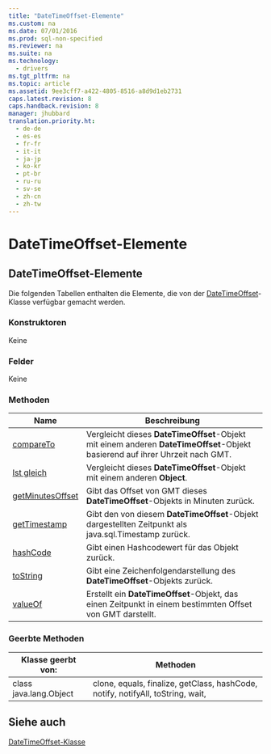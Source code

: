 ```yaml
---
title: "DateTimeOffset-Elemente"
ms.custom: na
ms.date: 07/01/2016
ms.prod: sql-non-specified
ms.reviewer: na
ms.suite: na
ms.technology: 
  - drivers
ms.tgt_pltfrm: na
ms.topic: article
ms.assetid: 9ee3cff7-a422-4805-8516-a8d9d1eb2731
caps.latest.revision: 8
caps.handback.revision: 8
manager: jhubbard
translation.priority.ht: 
  - de-de
  - es-es
  - fr-fr
  - it-it
  - ja-jp
  - ko-kr
  - pt-br
  - ru-ru
  - sv-se
  - zh-cn
  - zh-tw
---
```

# DateTimeOffset-Elemente
    
## DateTimeOffset\-Elemente  
 Die folgenden Tabellen enthalten die Elemente, die von der [DateTimeOffset](../content/DateTimeOffset-Class.md)\-Klasse verfügbar gemacht werden.  
  
### Konstruktoren  
 Keine  
  
### Felder  
 Keine  
  
### Methoden  
  
|Name|Beschreibung|  
|----------|------------------|  
|[compareTo](../content/compareTo-Method--DateTimeOffset-.md)|Vergleicht dieses **DateTimeOffset**\-Objekt mit einem anderen **DateTimeOffset**\-Objekt basierend auf ihrer Uhrzeit nach GMT.|  
|[Ist gleich](../content/equals-Method--DateTimeOffset-.md)|Vergleicht dieses **DateTimeOffset**\-Objekt mit einem anderen **Object**.|  
|[getMinutesOffset](../content/getMinutesOffset-Method--DateTimeOffset-.md)|Gibt das Offset von GMT dieses **DateTimeOffset**\-Objekts in Minuten zurück.|  
|[getTimestamp](../content/getTimestamp-Method--DateTimeOffset-.md)|Gibt den von diesem **DateTimeOffset**\-Objekt dargestellten Zeitpunkt als  java.sql.Timestamp zurück.|  
|[hashCode](../content/hashCode-Method--DateTimeOffset-.md)|Gibt einen Hashcodewert für das Objekt zurück.|  
|[toString](../content/toString-Method--DateTimeOffset-.md)|Gibt eine Zeichenfolgendarstellung des **DateTimeOffset**\-Objekts zurück.|  
|[valueOf](../content/valueOf-Method--DateTimeOffset-.md)|Erstellt ein **DateTimeOffset**\-Objekt, das einen Zeitpunkt in einem bestimmten Offset von GMT darstellt.|  
  
### Geerbte Methoden  
  
|Klasse geerbt von:|Methoden|  
|------------------------|--------------|  
|class java.lang.Object|clone, equals, finalize, getClass, hashCode, notify, notifyAll, toString, wait,|  
  
## Siehe auch  
 [DateTimeOffset\-Klasse](../content/DateTimeOffset-Class.md)  
  
  